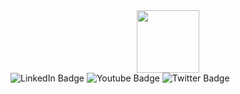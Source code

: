 <div id="header" align="center">
  <img src="https://i.giphy.com/media/v1.Y2lkPTc5MGI3NjExeHFwNTE1NHo3cGRtYTM2NjJvM3o5bXJ2amZrdzFuZXpuYTFpYW9hayZlcD12MV9pbnRlcm5hbF9naWZfYnlfaWQmY3Q9cw/M4NykXxUE0HAcK7UJ6/giphy.gif" width="100"/>
</div>
<div id="badges">
  <img src="https://img.shields.io/badge/LinkedIn-blue?style=for-the-badge&logo=linkedin&logoColor=white" alt="LinkedIn Badge"/>
  <img src="https://img.shields.io/badge/YouTube-red?style=for-the-badge&logo=youtube&logoColor=white" alt="Youtube Badge"/>
  <img src="https://img.shields.io/badge/Twitter-blue?style=for-the-badge&logo=twitter&logoColor=white" alt="Twitter Badge"/>
</div>
